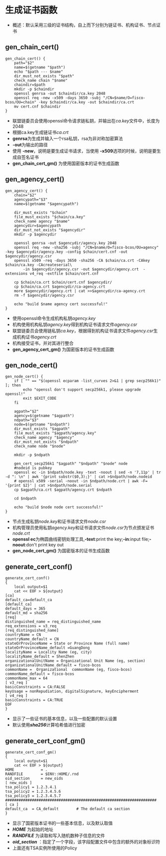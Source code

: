 # 生成证书函数
+ 概述：默认采用三级的证书结构，自上而下分别为链证书、机构证书、节点证书
## gen_chain_cert()
```shell
gen_chain_cert() {
    path="$2"
    name=$(getname "$path")
    echo "$path --- $name"
    dir_must_not_exists "$path"
    check_name chain "$name"  
    chaindir=$path
    mkdir -p $chaindir
    openssl genrsa -out $chaindir/ca.key 2048
    openssl req -new -x509 -days 3650 -subj "/CN=$name/O=fisco-bcos/OU=chain" -key $chaindir/ca.key -out $chaindir/ca.crt
    mv cert.cnf $chaindir
}
```
+ 联盟链委员会使用openssl命令请求链私钥，并输出在*ca.key*文件中，长度为2048
+ 根据ca.key生成链证书*ca.crt*
+ **genrsa**为生成并输入一个rsa私钥，rsa为非对称加密算法
+ **-out**为输出的路径
+ 使用 **-new**，说明是要生成证书请求，当使用 **-x509**选项的时候，说明是要生成自签名证书
+ **gen_chain_cert_gm()** 为使用国密版本的证书生成函数

## gen_agency_cert()
```shell
gen_agency_cert() {
    chain="$2"
    agencypath="$3"
    name=$(getname "$agencypath")

    dir_must_exists "$chain"
    file_must_exists "$chain/ca.key"
    check_name agency "$name"
    agencydir=$agencypath
    dir_must_not_exists "$agencydir"
    mkdir -p $agencydir

    openssl genrsa -out $agencydir/agency.key 2048
    openssl req -new -sha256 -subj "/CN=$name/O=fisco-bcos/OU=agency" -key $agencydir/agency.key -config $chain/cert.cnf -out $agencydir/agency.csr
    openssl x509 -req -days 3650 -sha256 -CA $chain/ca.crt -CAkey $chain/ca.key -CAcreateserial\
        -in $agencydir/agency.csr -out $agencydir/agency.crt  -extensions v4_req -extfile $chain/cert.cnf
    
    cp $chain/ca.crt $chain/cert.cnf $agencydir/
    cp $chain/ca.crt $agencydir/ca-agency.crt
    more $agencydir/agency.crt | cat >>$agencydir/ca-agency.crt
    rm -f $agencydir/agency.csr

    echo "build $name agency cert successful!"
}
```
+ 使用openssl命令生成机构私钥*agency.key*
+ 机构使用机构私钥*agency.key*得到机构证书请求文件*agency.csr*
+ 联盟链委员会使用链私钥*ca.key*，根据得到机构证书请求文件*agency.csr*生成机构证书*agency.crt*
+ 机构接受证书，并对其进行整合
+ **gen_agency_cert_gm()** 为国密版本的证书生成函数

## gen_node_cert()
```shell
gen_node_cert() {
    if [ "" == "$(openssl ecparam -list_curves 2>&1 | grep secp256k1)" ]; then
        echo "openssl don't support secp256k1, please upgrade openssl!"
        exit $EXIT_CODE
    fi

    agpath="$2"
    agency=$(getname "$agpath")
    ndpath="$3"
    node=$(getname "$ndpath")
    dir_must_exists "$agpath"
    file_must_exists "$agpath/agency.key"
    check_name agency "$agency"
    dir_must_not_exists "$ndpath"	
    check_name node "$node"

    mkdir -p $ndpath

    gen_cert_secp256k1 "$agpath" "$ndpath" "$node" node
    #nodeid is pubkey
    openssl ec -in $ndpath/node.key -text -noout | sed -n '7,11p' | tr -d ": \n" | awk '{print substr($0,3);}' | cat >$ndpath/node.nodeid
    # openssl x509 -serial -noout -in $ndpath/node.crt | awk -F= '{print $2}' | cat >$ndpath/node.serial
    cp $agpath/ca.crt $agpath/agency.crt $ndpath

    cd $ndpath

    echo "build $node node cert successful!"
}
```
+ 节点生成私钥*node.key*和证书请求文件*node.csr*
+ 机构管理员使用私钥*agency.key*和证书请求文件*node.csr*为节点颁发证书*node.crt*
+ **openssl ec**为椭圆曲线密钥处理工具,**-text**:print the key;**-in**:input file;**-noout**:don't print key out
+ **gen_node_cert_gm()** 为国密版本的证书生成函数

## generate_cert_conf()
```shell
generate_cert_conf()
{
    local output=$1
    cat << EOF > ${output} 
[ca]
default_ca=default_ca
[default_ca]
default_days = 365
default_md = sha256
[req]
distinguished_name = req_distinguished_name
req_extensions = v3_req
[req_distinguished_name]
countryName = CN
countryName_default = CN
stateOrProvinceName = State or Province Name (full name)
stateOrProvinceName_default =GuangDong
localityName = Locality Name (eg, city)
localityName_default = ShenZhen
organizationalUnitName = Organizational Unit Name (eg, section)
organizationalUnitName_default = fisco-bcos
commonName =  Organizational  commonName (eg, fisco-bcos)
commonName_default = fisco-bcos
commonName_max = 64
[ v3_req ]
basicConstraints = CA:FALSE
keyUsage = nonRepudiation, digitalSignature, keyEncipherment
[ v4_req ]
basicConstraints = CA:TRUE
EOF
}
```
+ 显示了一些证书的基本信息，以及一些配置的默认设置
+ 默认使用***sha256***计算哈希值进行加密


## generate_cert_conf_gm()
```shell
generate_cert_conf_gm()
{
    local output=$1
    cat << EOF > ${output} 
HOME			= .
RANDFILE		= $ENV::HOME/.rnd
oid_section		= new_oids
[ new_oids ]
tsa_policy1 = 1.2.3.4.1
tsa_policy2 = 1.2.3.4.5.6
tsa_policy3 = 1.2.3.4.5.7
####################################################################
[ ca ]
default_ca	= CA_default		# The default ca section
}
```
+ 显示了国密版本证书的一些基本信息，以及默认取值
+ ***HOME*** 为起始的地址
+ ***RANDFILE*** 为读取和写入随机数种子信息的文件
+ ***oid_section*** ：指定了一个字段，该字段配置文件中包含的额外的对象标识符
+ 上面还有TSA实例所使用的Policy
